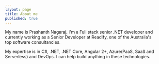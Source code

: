 ```yaml
---
layout: page
title: About me
published: true
---
```

My name is Prashanth Nagaraj. I'm a Full stack senior .NET developer and currently working as a Senior Developer at Readify, one of the Australia's top software consultancies.

My expertise is in C#, .NET, .NET Core, Angular 2+, Azure(PaaS, SaaS and Serverless) and DevOps. I can help build anything in these technologies.
